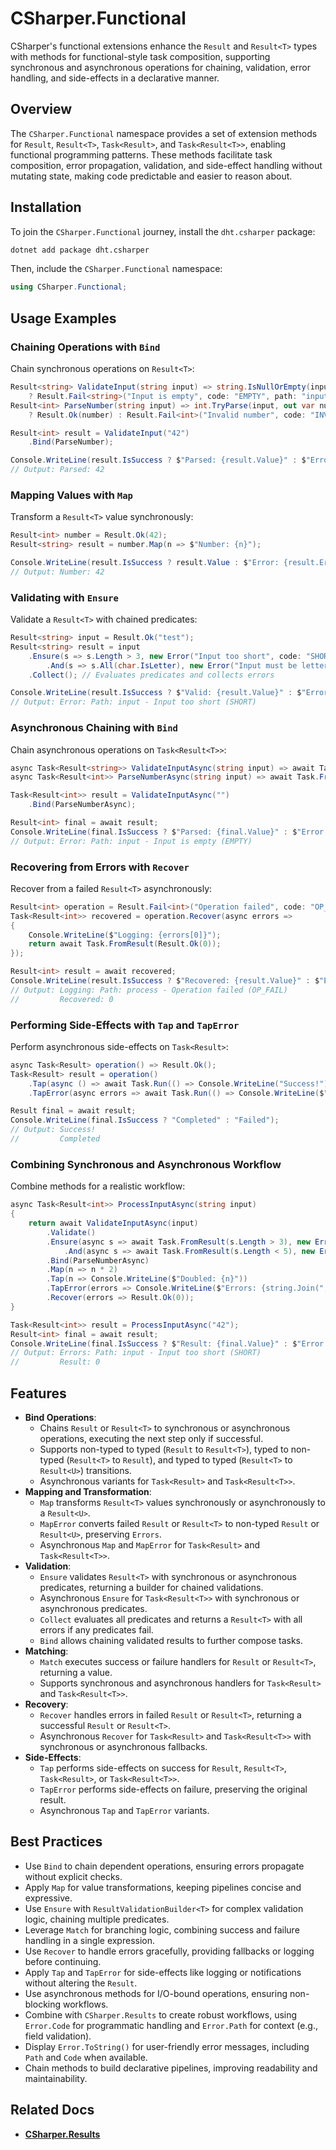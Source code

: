 # CSharper.Functional

CSharper's functional extensions enhance the `Result` and `Result<T>` types with methods for functional-style task composition, supporting synchronous and asynchronous operations for chaining, validation, error handling, and side-effects in a declarative manner.

## Overview

The `CSharper.Functional` namespace provides a set of extension methods for `Result`, `Result<T>`, `Task<Result>`, and `Task<Result<T>>`, enabling functional programming patterns. These methods facilitate task composition, error propagation, validation, and side-effect handling without mutating state, making code predictable and easier to reason about.

## Installation

To join the `CSharper.Functional` journey, install the `dht.csharper` package:

```bash
dotnet add package dht.csharper
```

Then, include the `CSharper.Functional` namespace:

```csharp
using CSharper.Functional;
```

## Usage Examples

### Chaining Operations with `Bind`

Chain synchronous operations on `Result<T>`:

```csharp
Result<string> ValidateInput(string input) => string.IsNullOrEmpty(input) 
    ? Result.Fail<string>("Input is empty", code: "EMPTY", path: "input") : Result.Ok(input);
Result<int> ParseNumber(string input) => int.TryParse(input, out var number) 
    ? Result.Ok(number) : Result.Fail<int>("Invalid number", code: "INVALID_NUM", path: "input");

Result<int> result = ValidateInput("42")
    .Bind(ParseNumber);

Console.WriteLine(result.IsSuccess ? $"Parsed: {result.Value}" : $"Error: {result.Errors[0]}");
// Output: Parsed: 42
```

### Mapping Values with `Map`

Transform a `Result<T>` value synchronously:

```csharp
Result<int> number = Result.Ok(42);
Result<string> result = number.Map(n => $"Number: {n}");

Console.WriteLine(result.IsSuccess ? result.Value : $"Error: {result.Errors[0]}");
// Output: Number: 42
```

### Validating with `Ensure`

Validate a `Result<T>` with chained predicates:

```csharp
Result<string> input = Result.Ok("test");
Result<string> result = input
    .Ensure(s => s.Length > 3, new Error("Input too short", code: "SHORT", path: "input"))
        .And(s => s.All(char.IsLetter), new Error("Input must be letters", code: "INVALID", path: "input"))
    .Collect(); // Evaluates predicates and collects errors

Console.WriteLine(result.IsSuccess ? $"Valid: {result.Value}" : $"Error: {result.Errors[0]}");
// Output: Error: Path: input - Input too short (SHORT)
```

### Asynchronous Chaining with `Bind`

Chain asynchronous operations on `Task<Result<T>>`:

```csharp
async Task<Result<string>> ValidateInputAsync(string input) => await Task.FromResult(ValidateInput(input));
async Task<Result<int>> ParseNumberAsync(string input) => await Task.FromResult(ParseNumber(input));

Task<Result<int>> result = ValidateInputAsync("")
    .Bind(ParseNumberAsync);

Result<int> final = await result;
Console.WriteLine(final.IsSuccess ? $"Parsed: {final.Value}" : $"Error: {final.Errors[0]}");
// Output: Error: Path: input - Input is empty (EMPTY)
```

### Recovering from Errors with `Recover`

Recover from a failed `Result<T>` asynchronously:

```csharp
Result<int> operation = Result.Fail<int>("Operation failed", code: "OP_FAIL", path: "process");
Task<Result<int>> recovered = operation.Recover(async errors =>
{
    Console.WriteLine($"Logging: {errors[0]}");
    return await Task.FromResult(Result.Ok(0));
});

Result<int> result = await recovered;
Console.WriteLine(result.IsSuccess ? $"Recovered: {result.Value}" : $"Error: {result.Errors[0]}");
// Output: Logging: Path: process - Operation failed (OP_FAIL)
//         Recovered: 0
```

### Performing Side-Effects with `Tap` and `TapError`

Perform asynchronous side-effects on `Task<Result>`:

```csharp
async Task<Result> operation() => Result.Ok();
Task<Result> result = operation()
    .Tap(async () => await Task.Run(() => Console.WriteLine("Success!")))
    .TapError(async errors => await Task.Run(() => Console.WriteLine($"Errors: {string.Join(", ", errors)}")));

Result final = await result;
Console.WriteLine(final.IsSuccess ? "Completed" : "Failed");
// Output: Success!
//         Completed
```

### Combining Synchronous and Asynchronous Workflow

Combine methods for a realistic workflow:

```csharp
async Task<Result<int>> ProcessInputAsync(string input)
{
    return await ValidateInputAsync(input)
        .Validate()
        .Ensure(async s => await Task.FromResult(s.Length > 3), new Error("Input too short", code: "SHORT", path: "input"))
            .And(async s => await Task.FromResult(s.Length < 5), new Error("Input too long", code: "LONG", path: "input"))
        .Bind(ParseNumberAsync)
        .Map(n => n * 2)
        .Tap(n => Console.WriteLine($"Doubled: {n}"))
        .TapError(errors => Console.WriteLine($"Errors: {string.Join(", ", errors)}"))
        .Recover(errors => Result.Ok(0));
}

Task<Result<int>> result = ProcessInputAsync("42");
Result<int> final = await result;
Console.WriteLine(final.IsSuccess ? $"Result: {final.Value}" : $"Error: {final.Errors[0]}");
// Output: Errors: Path: input - Input too short (SHORT)
//         Result: 0
```

## Features

- **Bind Operations**:
  - Chains `Result` or `Result<T>` to synchronous or asynchronous operations, executing the next step only if successful.
  - Supports non-typed to typed (`Result` to `Result<T>`), typed to non-typed (`Result<T>` to `Result`), and typed to typed 
  (`Result<T>` to `Result<U>`) transitions.
  - Asynchronous variants for `Task<Result>` and `Task<Result<T>>`.
- **Mapping and Transformation**:
  - `Map` transforms `Result<T>` values synchronously or asynchronously to a `Result<U>`.
  - `MapError` converts failed `Result` or `Result<T>` to non-typed `Result` or `Result<U>`, preserving `Errors`.
  - Asynchronous `Map` and `MapError` for `Task<Result>` and `Task<Result<T>>`.
- **Validation**:
  - `Ensure` validates `Result<T>` with synchronous or asynchronous predicates, returning a builder for chained validations.
  - Asynchronous `Ensure` for `Task<Result<T>>` with synchronous or asynchronous predicates.
  - `Collect` evaluates all predicates and returns a `Result<T>` with all errors if any predicates fail.
  - `Bind` allows chaining validated results to further compose tasks.
- **Matching**:
  - `Match` executes success or failure handlers for `Result` or `Result<T>`, returning a value.
  - Supports synchronous and asynchronous handlers for `Task<Result>` and `Task<Result<T>>`.
- **Recovery**:
  - `Recover` handles errors in failed `Result` or `Result<T>`, returning a successful `Result` or `Result<T>`.
  - Asynchronous `Recover` for `Task<Result>` and `Task<Result<T>>` with synchronous or asynchronous fallbacks.
- **Side-Effects**:
  - `Tap` performs side-effects on success for `Result`, `Result<T>`, `Task<Result>`, or `Task<Result<T>>`.
  - `TapError` performs side-effects on failure, preserving the original result.
  - Asynchronous `Tap` and `TapError` variants.

## Best Practices

- Use `Bind` to chain dependent operations, ensuring errors propagate without explicit checks.
- Apply `Map` for value transformations, keeping pipelines concise and expressive.
- Use `Ensure` with `ResultValidationBuilder<T>` for complex validation logic, chaining multiple predicates.
- Leverage `Match` for branching logic, combining success and failure handling in a single expression.
- Use `Recover` to handle errors gracefully, providing fallbacks or logging before continuing.
- Apply `Tap` and `TapError` for side-effects like logging or notifications without altering the `Result`.
- Use asynchronous methods for I/O-bound operations, ensuring non-blocking workflows.
- Combine with `CSharper.Results` to create robust workflows, using `Error.Code` for programmatic handling and `Error.Path`
for context (e.g., field validation).
- Display `Error.ToString()` for user-friendly error messages, including `Path` and `Code` when available.
- Chain methods to build declarative pipelines, improving readability and maintainability.

## Related Docs

- [**CSharper.Results**](../CSharper.Results/CSharper.Results.md)
